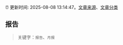 :alarm_clock: 更新时间: 2025-08-08 13:14:47。[文章来源](/README.md)、[文章分类](/TAGS.md)

## 报告


> 关键字：`报告`、`月报`



